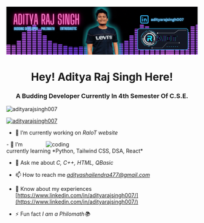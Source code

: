![logo](https://github.com/AdityaRajSingh007/AdityaRajSingh007/blob/main/Aditya%20Raj%20Singh%20Banner.gif)
<h1 align="center">Hey! Aditya Raj Singh Here!</h1>
<h3 align="center">A Budding Developer Currently In 4th Semester Of C.S.E.</h3>


<p align="left"> <img src="https://komarev.com/ghpvc/?username=adityarajsingh007&label=Profile%20views&color=0e75b6&style=flat" alt="adityarajsingh007" /> </p>

<p align="left"> <a href="https://github.com/ryo-ma/github-profile-trophy"><img src="https://github-profile-trophy.vercel.app/?username=adityarajsingh007" alt="adityarajsingh007" /></a> </p>

- 🔭 I’m currently working on *RaIoT website*
<img align="right" alt="coding" width="400" src="https://media3.giphy.com/media/qgQUggAC3Pfv687qPC/giphy.gif">
- 🌱 I’m currently learning *Python, Tailwind CSS, DSA, React*

- 💬 Ask me about *C, C++, HTML, QBasic*

- 📫 How to reach me *adityashailendra477@gmail.com*

- 📄 Know about my experiences [https://www.linkedin.com/in/adityarajsingh007/](https://www.linkedin.com/in/adityarajsingh007/)

- ⚡ Fun fact *I am a Philomath📚*

<h3 align="
